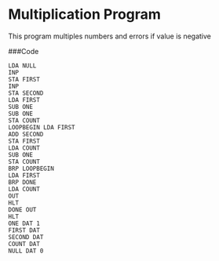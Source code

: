 Multiplication Program
==========

This program multiples numbers and errors if value is negative

###Code
```
LDA NULL
INP
STA FIRST
INP
STA SECOND
LDA FIRST
SUB ONE
SUB ONE
STA COUNT
LOOPBEGIN LDA FIRST
ADD SECOND
STA FIRST
LDA COUNT
SUB ONE
STA COUNT
BRP LOOPBEGIN
LDA FIRST
BRP DONE
LDA COUNT
OUT
HLT
DONE OUT
HLT
ONE DAT 1
FIRST DAT
SECOND DAT
COUNT DAT
NULL DAT 0
```
